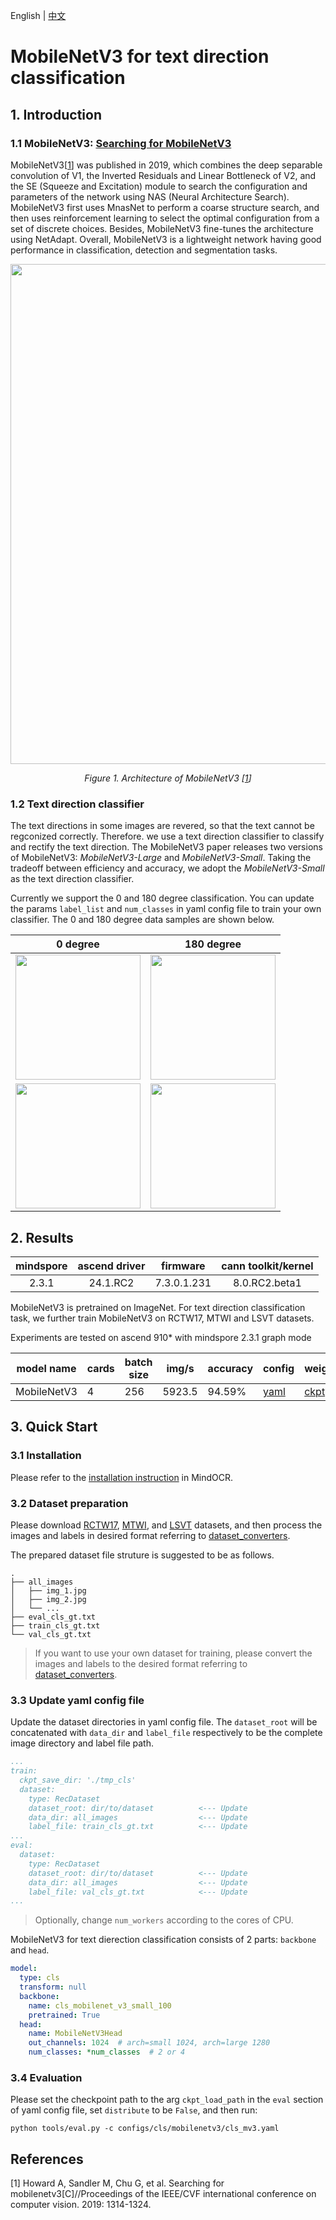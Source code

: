 English | [中文](README_CN.md)

# MobileNetV3 for text direction classification

## 1. Introduction

### 1.1 MobileNetV3: [Searching for MobileNetV3](https://arxiv.org/abs/1905.02244)

MobileNetV3[[1](#references)] was published in 2019, which combines the deep separable convolution of V1, the Inverted Residuals and Linear Bottleneck of V2, and the SE (Squeeze and Excitation) module to search the configuration and parameters of the network using NAS (Neural Architecture Search). MobileNetV3 first uses MnasNet to perform a coarse structure search, and then uses reinforcement learning to select the optimal configuration from a set of discrete choices. Besides, MobileNetV3 fine-tunes the architecture using NetAdapt. Overall, MobileNetV3 is a lightweight network having good performance in classification, detection and segmentation tasks.

<p align="center">
  <img src="https://user-images.githubusercontent.com/53842165/210044297-d658ca54-e6ff-4c0f-8080-88072814d8e6.png" width=800 />
</p>
<p align="center">
  <em>Figure 1. Architecture of MobileNetV3 [<a href="#references">1</a>] </em>
</p>


### 1.2 Text direction classifier

The text directions in some images are revered, so that the text cannot be regconized correctly. Therefore. we use a text direction classifier to classify and rectify the text direction. The MobileNetV3 paper releases two versions of MobileNetV3: *MobileNetV3-Large* and *MobileNetV3-Small*. Taking the tradeoff between efficiency and accuracy, we adopt the *MobileNetV3-Small* as the text direction classifier.

Currently we support the 0 and 180 degree classification. You can update the params `label_list` and `num_classes` in yaml config file to train your own classifier. The 0 and 180 degree data samples are shown below.

<div align="center">

| **0 degree**         | **180 degree**    |
|-------------------|----------------|
|<img src="https://github.com/HaoyangLee/mindocr/assets/20376974/7dd4432f-775c-4a04-b9e7-0f52f68c70ee" width=200 /> | <img src="https://github.com/HaoyangLee/mindocr/assets/20376974/cfe298cd-08be-4866-b650-5eae560d59fa" width=200 /> |
|<img src="https://github.com/HaoyangLee/mindocr/assets/20376974/666da152-2e9b-48ae-b1a7-e190deef34d6" width=200 /> | <img src="https://github.com/HaoyangLee/mindocr/assets/20376974/802617fe-910e-451d-b202-e05da47b1196" width=200 /> |

</div>


## 2. Results

| mindspore |  ascend driver  |   firmware   | cann toolkit/kernel |
|:---------:|:---------------:|:------------:|:-------------------:|
|   2.3.1   |    24.1.RC2     | 7.3.0.1.231  |    8.0.RC2.beta1    |

MobileNetV3 is pretrained on ImageNet. For text direction classification task, we further train MobileNetV3 on RCTW17, MTWI and LSVT datasets.

Experiments are tested on ascend 910* with mindspore 2.3.1 graph mode
<div align="center">

| **model name** | **cards** | **batch size** | **img/s** | **accuracy** | **config**  | **weight**                                                                            |
|----------------|-----------|----------------|-----------|--------------|-----------------------------------------------------|------------------------------------------------|
| MobileNetV3    | 4         | 256            | 5923.5    | 94.59%       | [yaml](cls_mv3.yaml) | [ckpt](https://download.mindspore.cn/toolkits/mindocr/cls/cls_mobilenetv3-92db9c58.ckpt) |
</div>




## 3. Quick Start

### 3.1 Installation

Please refer to the [installation instruction](https://github.com/mindspore-lab/mindocr#installation) in MindOCR.

### 3.2 Dataset preparation

Please download [RCTW17](https://rctw.vlrlab.net/dataset), [MTWI](https://tianchi.aliyun.com/competition/entrance/231684/introduction), and [LSVT](https://rrc.cvc.uab.es/?ch=16&com=introduction) datasets, and then process the images and labels in desired format referring to [dataset_converters](https://github.com/mindspore-lab/mindocr/blob/main/tools/dataset_converters/README.md).

The prepared dataset file struture is suggested to be as follows.

``` text
.
├── all_images
│   ├── img_1.jpg
│   ├── img_2.jpg
│   └── ...
├── eval_cls_gt.txt
├── train_cls_gt.txt
└── val_cls_gt.txt
```

> If you want to use your own dataset for training, please convert the images and labels to the desired format referring to [dataset_converters](https://github.com/mindspore-lab/mindocr/blob/main/tools/dataset_converters/README.md).


### 3.3 Update yaml config file

Update the dataset directories in yaml config file. The `dataset_root` will be concatenated with `data_dir` and `label_file` respectively to be the complete image directory and label file path.

```yaml
...
train:
  ckpt_save_dir: './tmp_cls'
  dataset:
    type: RecDataset
    dataset_root: dir/to/dataset          <--- Update
    data_dir: all_images                  <--- Update
    label_file: train_cls_gt.txt          <--- Update
...
eval:
  dataset:
    type: RecDataset
    dataset_root: dir/to/dataset          <--- Update
    data_dir: all_images                  <--- Update
    label_file: val_cls_gt.txt            <--- Update
...
```

> Optionally, change `num_workers` according to the cores of CPU.



MobileNetV3 for text dierection classification consists of 2 parts: `backbone` and `head`.

```yaml
model:
  type: cls
  transform: null
  backbone:
    name: cls_mobilenet_v3_small_100
    pretrained: True
  head:
    name: MobileNetV3Head
    out_channels: 1024  # arch=small 1024, arch=large 1280
    num_classes: *num_classes  # 2 or 4
```


### 3.4 Evaluation

Please set the checkpoint path to the arg `ckpt_load_path` in the `eval` section of yaml config file, set `distribute` to be `False`, and then run:

```shell
python tools/eval.py -c configs/cls/mobilenetv3/cls_mv3.yaml
```

## References

<!--- Guideline: Citation format GB/T 7714 is suggested. -->

[1] Howard A, Sandler M, Chu G, et al. Searching for mobilenetv3[C]//Proceedings of the IEEE/CVF international conference on computer vision. 2019: 1314-1324.
